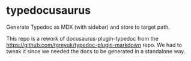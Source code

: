# typedocusaurus

Generate Typedoc as MDX (with sidebar) and store to target path.

This repo is a rework of docusaurus-plugin-typedoc from the https://github.com/tgreyuk/typedoc-plugin-markdown repo.
We had to tweak it since we needed the docs to be generated in a standalone way.